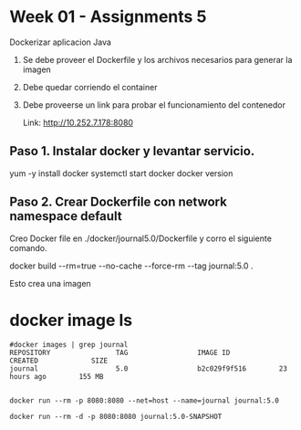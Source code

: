 # Week 01 - Assignments 5
Dockerizar aplicacion Java

1. Se debe proveer el Dockerfile y los archivos necesarios para generar la imagen
2. Debe quedar corriendo el container
3. Debe proveerse un link para probar el funcionamiento del contenedor

	Link: http://10.252.7.178:8080

## Paso 1. Instalar docker y levantar servicio.

yum -y install docker
systemctl start docker
docker version

## Paso 2. Crear Dockerfile con network namespace default

Creo Docker file en ./docker/journal5.0/Dockerfile y corro el siguiente comando.

docker build --rm=true --no-cache --force-rm --tag journal:5.0 .

Esto crea una imagen
# docker image ls

```
#docker images | grep journal
REPOSITORY                TAG                 IMAGE ID            CREATED             SIZE
journal                   5.0                 b2c029f9f516        23 hours ago        155 MB


```

```
docker run --rm -p 8080:8080 --net=host --name=journal journal:5.0
```

```
docker run --rm -d -p 8080:8080 journal:5.0-SNAPSHOT
```
